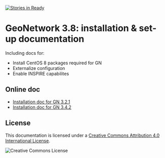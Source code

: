 [![Stories in Ready](https://badge.waffle.io/geosolutions-it/doc-gn3.png?label=ready&title=Ready)](https://waffle.io/geosolutions-it/doc-gn3)

GeoNetwork 3.8: installation & set-up documentation
======================================================================

Including docs for:

- Install CentOS 8 packages required for GN
- Externalize configuration
- Enable INSPIRE capabilites

Online doc
-------------------------------
- [Installation doc for GN 3.2.1](http://demo.geo-solutions.it/share/bev/doc/)
- [Installation doc for GN 3.4.2](https://demo.geo-solutions.it/share/gn/342/doc/)


License
-------------------------------
This documentation is licensed under a [Creative Commons Attribution 4.0 International License](http://creativecommons.org/licenses/by/4.0/).

<img alt="Creative Commons License" style="border-width:0" src="https://i.creativecommons.org/l/by/4.0/88x31.png" /></a><br />
